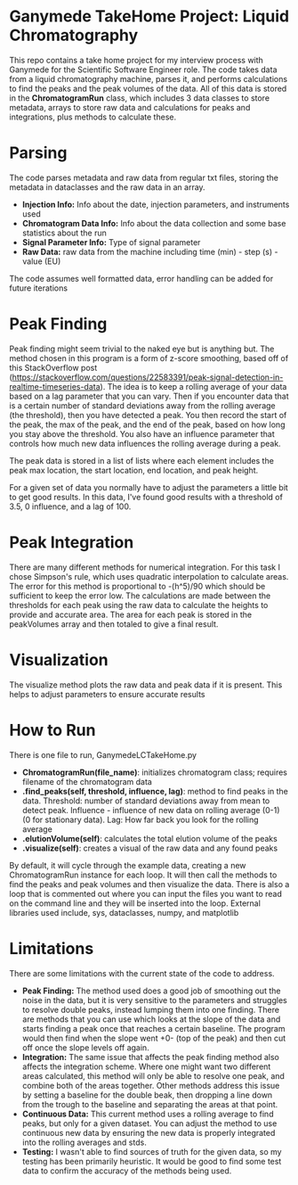 # Ganymede TakeHome Project: Liquid Chromatography

This repo contains a take home project for my interview process with Ganymede for the Scientific Software Engineer role.  The code takes data from a liquid chromatography machine, parses it, and performs calculations to find the peaks and the peak volumes of the data.  All of this data is stored in the __ChromatogramRun__ class, which includes 3 data classes to store metadata, arrays to store raw data and calculations for peaks and integrations, plus methods to calculate these.

# Parsing
The code parses metadata and raw data from regular txt files, storing the metadata in dataclasses and the raw data in an array.  
* __Injection Info:__ Info about the date, injection parameters, and instruments used
* __Chromatogram Data Info:__ Info about the data collection and some base statistics about the run
* __Signal Parameter Info:__ Type of signal parameter
* __Raw Data:__ raw data from the machine including time (min) - step (s) - value (EU)

The code assumes well formatted data, error handling can be added for future iterations

# Peak Finding
Peak finding might seem trivial to the naked eye but is anything but.  The method chosen in this program is a form of z-score smoothing, based off of this StackOverflow post (https://stackoverflow.com/questions/22583391/peak-signal-detection-in-realtime-timeseries-data).  The idea is to keep a rolling average of your data based on a lag parameter that you can vary.  Then if you encounter data that is a certain number of standard deviations away from the rolling average (the threshold), then you have detected a peak.  You then record the start of the peak, the max of the peak, and the end of the peak, based on how long you stay above the threshold.  You also have an influence parameter that controls how much new data influences the rolling average during a peak.

The peak data is stored in a list of lists where each element includes the peak max location, the start location, end location, and peak height.

For a given set of data you normally have to adjust the parameters a little bit to get good results.  In this data, I've found good results with a threshold of 3.5, 0 influence, and a lag of 100.  

# Peak Integration
There are many different methods for numerical integration.  For this task I chose Simpson's rule, which uses quadratic interpolation to calculate areas.  The error for this method is proportional to -(h^5)/90 which should be sufficient to keep the error low.  The calculations are made between the thresholds for each peak using the raw data to calculate the heights to provide and accurate area.  The area for each peak is stored in the peakVolumes array and then totaled to give a final result.

# Visualization
The visualize method plots the raw data and peak data if it is present.  This helps to adjust parameters to ensure accurate results

# How to Run
There is one file to run, GanymedeLCTakeHome.py  

* __ChromatogramRun(file_name)__: initializes chromatogram class; requires filename of the chromatogram data
* __.find_peaks(self, threshold, influence, lag)__: method to find peaks in the data.  Threshold: number of standard deviations away from mean to detect peak. Influence - influence of new data on rolling average (0-1) (0 for stationary data).  Lag: How far back you look for the rolling average
* __.elutionVolume(self)__: calculates the total elution volume of the peaks
* __.visualize(self)__: creates a visual of the raw data and any found peaks

By default, it will cycle through the example data, creating a new ChromatogramRun instance for each loop.  It will then call the methods to find the peaks and peak volumes and then visualize the data.  There is also a loop that is commented out where you can input the files you want to read on the command line and they will be inserted into the loop.  External libraries used include, sys, dataclasses, numpy, and matplotlib

# Limitations
There are some limitations with the current state of the code to address.
* __Peak Finding:__ The method used does a good job of smoothing out the noise in the data, but it is very sensitive to the parameters and struggles to resolve double peaks, instead lumping them into one finding.  There are methods that you can use which looks at the slope of the data and starts finding a peak once that reaches a certain baseline.  The program would then find when the slope went +0- (top of the peak) and then cut off once the slope levels off again.
* __Integration:__ The same issue that affects the peak finding method also affects the integration scheme.  Where one might want two different areas calculated, this method will only be able to resolve one peak, and combine both of the areas together.  Other methods address this issue by setting a baseline for the double beak, then dropping a line down from the trough to the baseline and separating the areas at that point.
* __Continuous Data:__ This current method uses a rolling average to find peaks, but only for a given dataset.  You can adjust the method to use continuous new data by ensuring the new data is properly integrated into the rolling averages and stds.
* __Testing:__ I wasn't able to find sources of truth for the given data, so my testing has been primarily heuristic.  It would be good to find some test data to confirm the accuracy of the methods being used.
